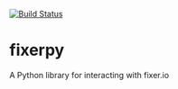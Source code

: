 [![Build Status](https://travis-ci.org/rudimk/fixerpy.svg?branch=master)](https://travis-ci.org/rudimk/fixerpy)

# fixerpy
A Python library for interacting with fixer.io
